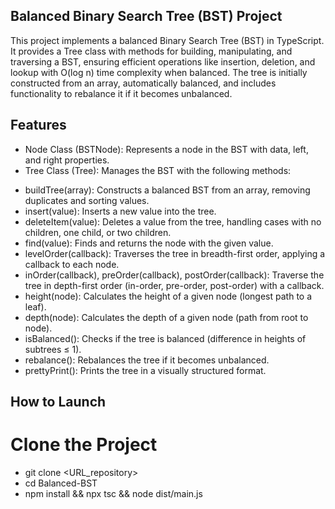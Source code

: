 ## Balanced Binary Search Tree (BST) Project
This project implements a balanced Binary Search Tree (BST) in TypeScript. It provides a Tree class with methods for building, manipulating, and traversing a BST, ensuring efficient operations like insertion, deletion, and lookup with O(log n) time complexity when balanced. The tree is initially constructed from an array, automatically balanced, and includes functionality to rebalance it if it becomes unbalanced.

## Features
* Node Class (BSTNode): Represents a node in the BST with data, left, and right properties.
* Tree Class (Tree): Manages the BST with the following methods:
- buildTree(array): Constructs a balanced BST from an array, removing duplicates and sorting values.
- insert(value): Inserts a new value into the tree.
- deleteItem(value): Deletes a value from the tree, handling cases with no children, one child, or two children.
- find(value): Finds and returns the node with the given value.
- levelOrder(callback): Traverses the tree in breadth-first order, applying a callback to each node.
- inOrder(callback), preOrder(callback), postOrder(callback): Traverse the tree in depth-first order (in-order, pre-order, post-order) with a  callback.
- height(node): Calculates the height of a given node (longest path to a leaf).
- depth(node): Calculates the depth of a given node (path from root to node).
- isBalanced(): Checks if the tree is balanced (difference in heights of subtrees ≤ 1).
- rebalance(): Rebalances the tree if it becomes unbalanced.
- prettyPrint(): Prints the tree in a visually structured format.

## How to Launch
# Clone the Project
- git clone <URL_repository>
- cd Balanced-BST
- npm install && npx tsc && node dist/main.js

